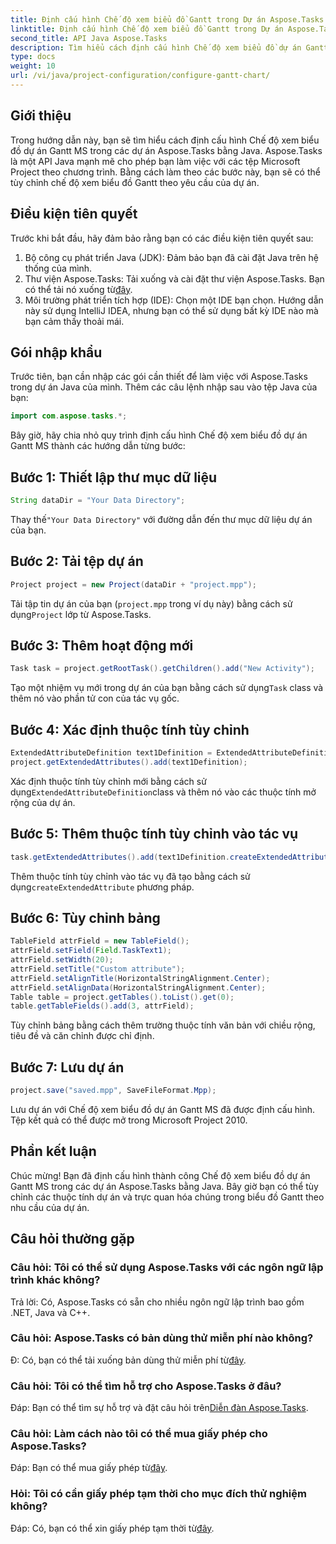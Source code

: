 ```yaml
---
title: Định cấu hình Chế độ xem biểu đồ Gantt trong Dự án Aspose.Tasks
linktitle: Định cấu hình Chế độ xem biểu đồ Gantt trong Dự án Aspose.Tasks
second_title: API Java Aspose.Tasks
description: Tìm hiểu cách định cấu hình Chế độ xem biểu đồ dự án Gantt MS trong Aspose.Tasks bằng Java. Tùy chỉnh dự án và trực quan hóa chúng trong biểu đồ Gantt theo từng bước.
type: docs
weight: 10
url: /vi/java/project-configuration/configure-gantt-chart/
---
```

## Giới thiệu
Trong hướng dẫn này, bạn sẽ tìm hiểu cách định cấu hình Chế độ xem biểu đồ dự án Gantt MS trong các dự án Aspose.Tasks bằng Java. Aspose.Tasks là một API Java mạnh mẽ cho phép bạn làm việc với các tệp Microsoft Project theo chương trình. Bằng cách làm theo các bước này, bạn sẽ có thể tùy chỉnh chế độ xem biểu đồ Gantt theo yêu cầu của dự án.
## Điều kiện tiên quyết
Trước khi bắt đầu, hãy đảm bảo rằng bạn có các điều kiện tiên quyết sau:
1. Bộ công cụ phát triển Java (JDK): Đảm bảo bạn đã cài đặt Java trên hệ thống của mình.
2.  Thư viện Aspose.Tasks: Tải xuống và cài đặt thư viện Aspose.Tasks. Bạn có thể tải nó xuống từ[đây](https://releases.aspose.com/tasks/java/).
3. Môi trường phát triển tích hợp (IDE): Chọn một IDE bạn chọn. Hướng dẫn này sử dụng IntelliJ IDEA, nhưng bạn có thể sử dụng bất kỳ IDE nào mà bạn cảm thấy thoải mái.
## Gói nhập khẩu
Trước tiên, bạn cần nhập các gói cần thiết để làm việc với Aspose.Tasks trong dự án Java của mình. Thêm các câu lệnh nhập sau vào tệp Java của bạn:
```java
import com.aspose.tasks.*;
```
Bây giờ, hãy chia nhỏ quy trình định cấu hình Chế độ xem biểu đồ dự án Gantt MS thành các hướng dẫn từng bước:
## Bước 1: Thiết lập thư mục dữ liệu
```java
String dataDir = "Your Data Directory";
```
 Thay thế`"Your Data Directory"` với đường dẫn đến thư mục dữ liệu dự án của bạn.
## Bước 2: Tải tệp dự án
```java
Project project = new Project(dataDir + "project.mpp");
```
Tải tập tin dự án của bạn (`project.mpp` trong ví dụ này) bằng cách sử dụng`Project` lớp từ Aspose.Tasks.
## Bước 3: Thêm hoạt động mới
```java
Task task = project.getRootTask().getChildren().add("New Activity");
```
 Tạo một nhiệm vụ mới trong dự án của bạn bằng cách sử dụng`Task` class và thêm nó vào phần tử con của tác vụ gốc.
## Bước 4: Xác định thuộc tính tùy chỉnh
```java
ExtendedAttributeDefinition text1Definition = ExtendedAttributeDefinition.createTaskDefinition(ExtendedAttributeTask.Text1, null);
project.getExtendedAttributes().add(text1Definition);
```
 Xác định thuộc tính tùy chỉnh mới bằng cách sử dụng`ExtendedAttributeDefinition`class và thêm nó vào các thuộc tính mở rộng của dự án.
## Bước 5: Thêm thuộc tính tùy chỉnh vào tác vụ
```java
task.getExtendedAttributes().add(text1Definition.createExtendedAttribute("Activity attribute"));
```
 Thêm thuộc tính tùy chỉnh vào tác vụ đã tạo bằng cách sử dụng`createExtendedAttribute` phương pháp.
## Bước 6: Tùy chỉnh bảng
```java
TableField attrField = new TableField();
attrField.setField(Field.TaskText1);
attrField.setWidth(20);
attrField.setTitle("Custom attribute");
attrField.setAlignTitle(HorizontalStringAlignment.Center);
attrField.setAlignData(HorizontalStringAlignment.Center);
Table table = project.getTables().toList().get(0);
table.getTableFields().add(3, attrField);
```
Tùy chỉnh bảng bằng cách thêm trường thuộc tính văn bản với chiều rộng, tiêu đề và căn chỉnh được chỉ định.
## Bước 7: Lưu dự án
```java
project.save("saved.mpp", SaveFileFormat.Mpp);
```
Lưu dự án với Chế độ xem biểu đồ dự án Gantt MS đã được định cấu hình. Tệp kết quả có thể được mở trong Microsoft Project 2010.
## Phần kết luận
Chúc mừng! Bạn đã định cấu hình thành công Chế độ xem biểu đồ dự án Gantt MS trong các dự án Aspose.Tasks bằng Java. Bây giờ bạn có thể tùy chỉnh các thuộc tính dự án và trực quan hóa chúng trong biểu đồ Gantt theo nhu cầu của dự án.
## Câu hỏi thường gặp
### Câu hỏi: Tôi có thể sử dụng Aspose.Tasks với các ngôn ngữ lập trình khác không?
Trả lời: Có, Aspose.Tasks có sẵn cho nhiều ngôn ngữ lập trình bao gồm .NET, Java và C++.
### Câu hỏi: Aspose.Tasks có bản dùng thử miễn phí nào không?
 Đ: Có, bạn có thể tải xuống bản dùng thử miễn phí từ[đây](https://releases.aspose.com/).
### Câu hỏi: Tôi có thể tìm hỗ trợ cho Aspose.Tasks ở đâu?
Đáp: Bạn có thể tìm sự hỗ trợ và đặt câu hỏi trên[Diễn đàn Aspose.Tasks](https://forum.aspose.com/c/tasks/15).
### Câu hỏi: Làm cách nào tôi có thể mua giấy phép cho Aspose.Tasks?
 Đáp: Bạn có thể mua giấy phép từ[đây](https://purchase.aspose.com/buy).
### Hỏi: Tôi có cần giấy phép tạm thời cho mục đích thử nghiệm không?
 Đáp: Có, bạn có thể xin giấy phép tạm thời từ[đây](https://purchase.aspose.com/temporary-license/).